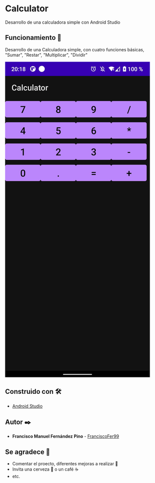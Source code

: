 # Calculator

Desarrollo de una calculadora simple con Android Studio

## Funcionamiento 🚀

Desarrollo de una Calculadora simple, con cuatro funciones básicas, "Sumar", "Restar", "Multiplicar", "Dividir"

![imagen_trivial](https://github.com/FranciscoFer99/Calculator/blob/main/Calculator/images/ImagenCalculadora.jpeg)

## Construido con 🛠️


* [Android Studio](https://developer.android.com/studio)


## Autor ✒️


* **Francisco Manuel Fernández Pino** - [FranciscoFer99](https://github.com/FranciscoFer99)


## Se agradece 🎁

* Comentar el proecto, diferentes mejoras a realizar 📢
* Invita una cerveza 🍺 o un café ☕ 
* etc.


